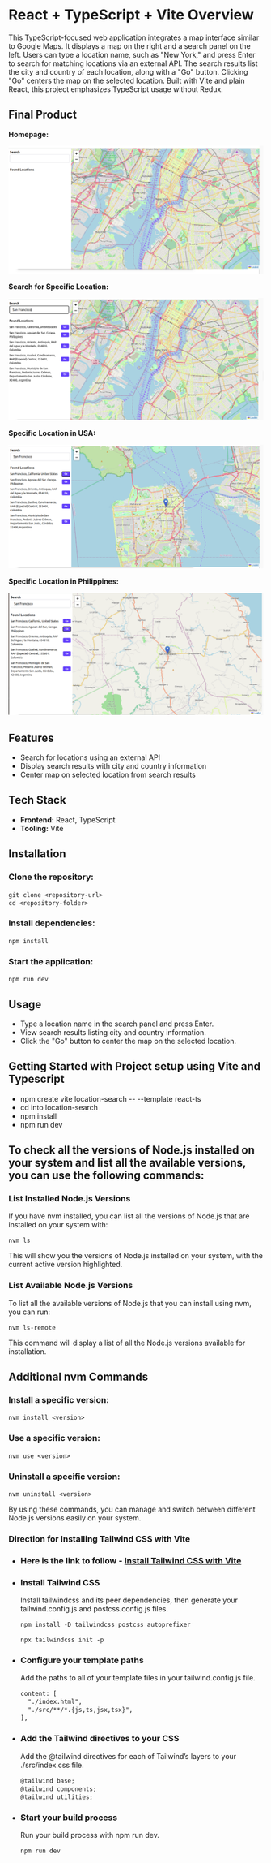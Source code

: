 # React + TypeScript + Vite Overview

This TypeScript-focused web application integrates a map interface similar to Google Maps. It displays a map on the right and a search panel on the left. Users can type a location name, such as "New York," and press Enter to search for matching locations via an external API. The search results list the city and country of each location, along with a "Go" button. Clicking "Go" centers the map on the selected location. Built with Vite and plain React, this project emphasizes TypeScript usage without Redux.

## Final Product

**Homepage:**

!["View of homepage"](public/docs/screenshots/homepage.png)

**Search for Specific Location:**

!["View of searching for specific location"](public/docs/screenshots/search-for-specific-location.png)

**Specific Location in USA:**

!["View of specific location in USA"](public/docs/screenshots/specific-location-in-USA.png)

**Specific Location in Philippines:**

!["View of specific location in Philippines"](public/docs/screenshots/specific-location-in-Philippines.png)

## Features
* Search for locations using an external API
* Display search results with city and country information
* Center map on selected location from search results

## Tech Stack
* **Frontend:** React, TypeScript
* **Tooling:** Vite

## Installation

### Clone the repository:

```
git clone <repository-url>
cd <repository-folder>
```

### Install dependencies:

```
npm install
```

### Start the application:

```
npm run dev
```

## Usage
* Type a location name in the search panel and press Enter.
* View search results listing city and country information.
* Click the "Go" button to center the map on the selected location.

## Getting Started with Project setup using Vite and Typescript
* npm create vite location-search -- --template react-ts
* cd into location-search
* npm install
* npm run dev

## To check all the versions of Node.js installed on your system and list all the available versions, you can use the following commands:

### List Installed Node.js Versions
If you have nvm installed, you can list all the versions of Node.js that are installed on your system with:

```
nvm ls
```
This will show you the versions of Node.js installed on your system, with the current active version highlighted.

### List Available Node.js Versions
To list all the available versions of Node.js that you can install using nvm, you can run:

```
nvm ls-remote
```
This command will display a list of all the Node.js versions available for installation.

## Additional nvm Commands

### Install a specific version:

```
nvm install <version>
```

### Use a specific version:

```
nvm use <version>
```

### Uninstall a specific version:

```
nvm uninstall <version>
```

By using these commands, you can manage and switch between different Node.js versions easily on your system.

### Direction for Installing Tailwind CSS with Vite

- ### Here is the link to follow - [Install Tailwind CSS with Vite](https://tailwindcss.com/docs/guides/vite)
- ### Install Tailwind CSS
  Install tailwindcss and its peer dependencies, then generate your tailwind.config.js and postcss.config.js files.

  ```
  npm install -D tailwindcss postcss autoprefixer
  ```

  ```
  npx tailwindcss init -p
  ```
- ### Configure your template paths
  Add the paths to all of your template files in your tailwind.config.js file.

  ```
  content: [
    "./index.html",
    "./src/**/*.{js,ts,jsx,tsx}",
  ],
  ```
- ### Add the Tailwind directives to your CSS
  Add the @tailwind directives for each of Tailwind’s layers to your ./src/index.css file.

  ```
  @tailwind base;
  @tailwind components;
  @tailwind utilities;
  ```

- ### Start your build process
  Run your build process with npm run dev.

  ```
  npm run dev
  ```
